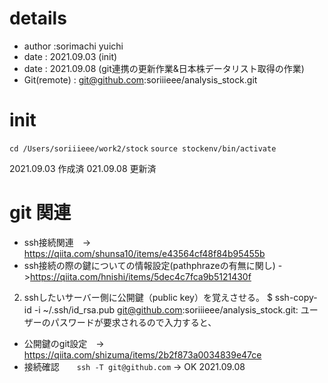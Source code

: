 # details 
* author :sorimachi yuichi
* date : 2021.09.03 (init)
* date : 2021.09.08 (git連携の更新作業&日本株データリスト取得の作業)
* Git(remote) : git@github.com:soriiieee/analysis_stock.git
# init 
`cd /Users/soriiieee/work2/stock`
`source stockenv/bin/activate`

<!-- 一時的に -->
<!-- python -m venv stock_env --> 2021.09.03  作成済
<!-- pip install -r requirements.txt --> 021.09.08  更新済

# git 関連
* ssh接続関連　-> https://qiita.com/shunsa10/items/e43564cf48f84b95455b
* ssh接続の際の鍵についての情報設定(pathphrazeの有無に関し) ->https://qiita.com/hnishi/items/5dec4c7fca9b5121430f
2) sshしたいサーバー側に公開鍵（public key）を覚えさせる。
$ ssh-copy-id -i ~/.ssh/id_rsa.pub git@github.com:soriiieee/analysis_stock.git:
ユーザーのパスワードが要求されるので入力すると、
* 公開鍵のgit設定　-> https://qiita.com/shizuma/items/2b2f873a0034839e47ce
* 接続確認　　`ssh -T git@github.com` -> OK 2021.09.08

